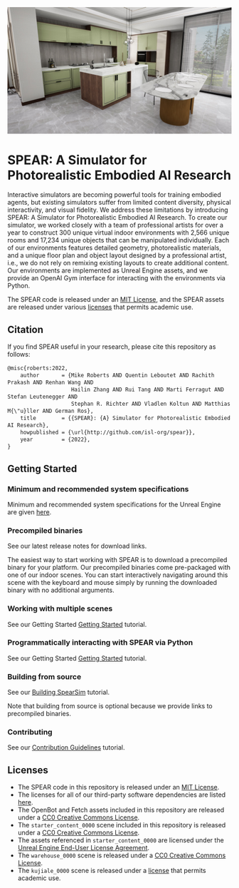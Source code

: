 ![SPEAR](docs/images/teaser_web.jpg "SPEAR")

# SPEAR: A Simulator for Photorealistic Embodied AI Research

Interactive simulators are becoming powerful tools for training embodied agents, but existing simulators suffer from limited content diversity, physical interactivity, and visual fidelity. We address these limitations by introducing SPEAR: A Simulator for Photorealistic Embodied AI Research. To create our simulator, we worked closely with a team of professional artists for over a year to construct 300 unique virtual indoor environments with 2,566 unique rooms and 17,234 unique objects that can be manipulated individually. Each of our environments features detailed geometry, photorealistic materials, and a unique floor plan and object layout designed by a professional artist, i.e., we do not rely on remixing existing layouts to create additional content. Our environments are implemented as Unreal Engine assets, and we provide an OpenAI Gym interface for interacting with the environments via Python.

The SPEAR code is released under an [MIT License](LICENSE.txt), and the SPEAR assets are released under various [licenses](#licenses) that permits academic use.

## Citation

If you find SPEAR useful in your research, please cite this repository as follows:

```
@misc{roberts:2022,
    author       = {Mike Roberts AND Quentin Leboutet AND Rachith Prakash AND Renhan Wang AND
                    Hailin Zhang AND Rui Tang AND Marti Ferragut AND Stefan Leutenegger AND
                    Stephan R. Richter AND Vladlen Koltun AND Matthias M{\"u}ller AND German Ros},
    title        = {{SPEAR}: {A} Simulator for Photorealistic Embodied AI Research},
    howpublished = {\url{http://github.com/isl-org/spear}},
    year         = {2022},
}
```

## Getting Started

### Minimum and recommended system specifications

Minimum and recommended system specifications for the Unreal Engine are given [here](http://docs.unrealengine.com/4.26/en-US/Basics/RecommendedSpecifications).

### Precompiled binaries

See our latest release notes for download links.

The easiest way to start working with SPEAR is to download a precompiled binary for your platform. Our precompiled binaries come pre-packaged with one of our indoor scenes. You can start interactively navigating around this scene with the keyboard and mouse simply by running the downloaded binary with no additional arguments.

### Working with multiple scenes

See our Getting Started [Getting Started](docs/getting_started.md) tutorial.

### Programmatically interacting with SPEAR via Python 

See our Getting Started [Getting Started](docs/getting_started.md) tutorial.

### Building from source

See our [Building SpearSim](docs/building_spearsim.md) tutorial.

Note that building from source is optional because we provide links to precompiled binaries.

### Contributing

See our [Contribution Guidelines](CONTRIBUTING.md) tutorial.

## Licenses

- The SPEAR code in this repository is released under an [MIT License](LICENSE.txt).
- The licenses for all of our third-party software dependencies are listed [here](ACKNOWLEDGMENTS.txt).
- The OpenBot and Fetch assets included in this repository are released under a [CC0 Creative Commons License](http://creativecommons.org/publicdomain/zero/1.0).
- The `starter_content_0000` scene included in this repository is released under a [CC0 Creative Commons License](http://creativecommons.org/publicdomain/zero/1.0).
- The assets referenced in `starter_content_0000` are licensed under the [Unreal Engine End-User License Agreement](https://www.unrealengine.com/en-US/eula/unreal).
- The `warehouse_0000` scene is released under a [CC0 Creative Commons License](http://creativecommons.org/publicdomain/zero/1.0).
- The `kujiale_0000` scene is released under a [license](LICENSE_KUJIALE.txt) that permits academic use.
